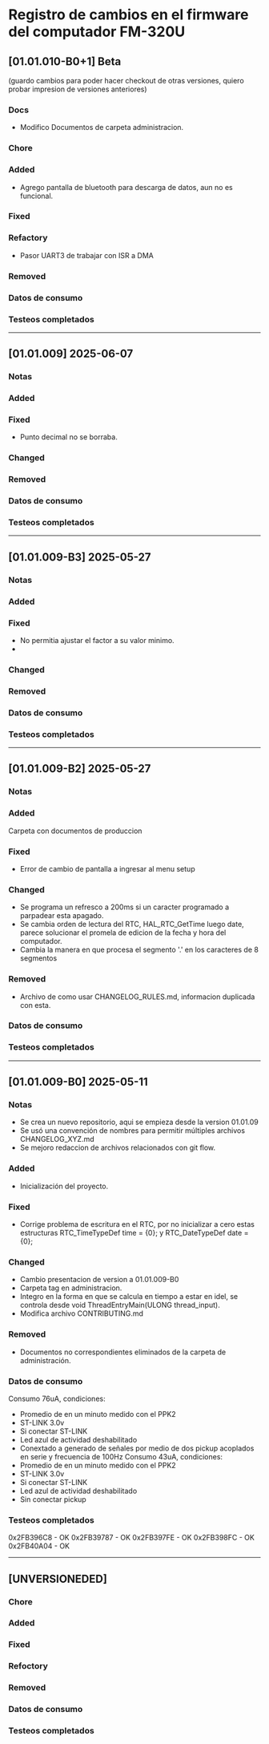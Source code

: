# Registro de cambios en el firmware del computador FM-320U

## [01.01.010-B0+1] Beta
(guardo cambios para poder hacer checkout de otras versiones, quiero probar impresion de versiones anteriores)

### Docs
 - Modifico Documentos de carpeta administracion.
### Chore

### Added
- Agrego pantalla de bluetooth para descarga de datos, aun no es funcional.

### Fixed

### Refactory
- Pasor UART3 de trabajar con ISR a DMA

### Removed

### Datos de consumo

### Testeos completados

---------------------------------------------------------------------------------------------------

## [01.01.009] 2025-06-07

### Notas

### Added

### Fixed
- Punto decimal no se borraba.

### Changed

### Removed

### Datos de consumo

### Testeos completados

---------------------------------------------------------------------------------------------------

## [01.01.009-B3] 2025-05-27

### Notas

### Added

### Fixed
- No permitia ajustar el factor a su valor minimo.
-

### Changed

### Removed

### Datos de consumo

### Testeos completados

---------------------------------------------------------------------------------------------------

## [01.01.009-B2] 2025-05-27

### Notas

### Added
Carpeta con documentos de produccion

### Fixed
- Error de cambio de pantalla a ingresar al menu setup

### Changed
- Se programa un refresco a 200ms si un caracter programado a parpadear esta apagado.
- Se cambia orden de lectura del RTC, HAL_RTC_GetTime luego date, parece solucionar el promela de edicion de la fecha y hora del computador.
- Cambia la manera en que procesa el segmento '.' en los caracteres de 8 segmentos

### Removed
- Archivo de como usar CHANGELOG_RULES.md, informacion duplicada con esta.

### Datos de consumo

### Testeos completados

---------------------------------------------------------------------------------------------------

## [01.01.009-B0] 2025-05-11

### Notas
- Se crea un nuevo repositorio, aqui se empieza  desde la version 01.01.09
- Se usó una convención de nombres para permitir múltiples archivos CHANGELOG_XYZ.md
- Se mejoro redaccion de archivos relacionados con git flow.

### Added
- Inicialización del proyecto.

### Fixed
- Corrige problema de escritura en el RTC, por no inicializar a cero estas estructuras RTC_TimeTypeDef time = {0}; y  RTC_DateTypeDef date = {0};

### Changed
- Cambio presentacion de version a 01.01.009-B0
- Carpeta tag en administracion.
- Integro en la forma en que se calcula en tiempo a estar en idel, se  controla desde void ThreadEntryMain(ULONG thread_input).
- Modifica archivo CONTRIBUTING.md

### Removed
 - Documentos no correspondientes eliminados de la carpeta de administración.

### Datos de consumo
Consumo 76uA, condiciones:
- Promedio de en un minuto medido con el PPK2
- ST-LINK 3.0v
- Si conectar ST-LINK
- Led azul de actividad deshabilitado
- Conextado a generado de señales por medio de dos pickup acoplados en serie y frecuencia de 100Hz
Consumo 43uA, condiciones:
- Promedio de en un minuto medido con el PPK2
- ST-LINK 3.0v
- Si conectar ST-LINK
- Led azul de actividad deshabilitado
- Sin conectar pickup

### Testeos completados
0x2FB396C8 - OK
0x2FB39787 - OK
0x2FB397FE - OK
0x2FB398FC - OK
0x2FB40A04 - OK

---------------------------------------------------------------------------------------------------

## [UNVERSIONEDED]

### Chore

### Added

### Fixed

### Refoctory

### Removed

### Datos de consumo

### Testeos completados
